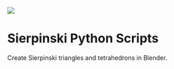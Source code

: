 ![](https://raw.githubusercontent.com/schevla/sierpinski/master/sierpinski1_3_small.png)

Sierpinski Python Scripts
=======================

Create Sierpinski triangles and tetrahedrons in Blender.
